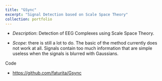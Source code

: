 ```yaml
---
title: "GSync"
excerpt: "Signal Detection based on Scale Space Theory"
collection: portfolio
---
```


* *Description*: Detection of EEG Complexes using Scale Space Theory.

* *Scope*: there is still a lot to do.  The basic of the method currently does not work at all.  Signals contain too much information that are simple useless when the signals is blurred with Gaussians.

Code 
* <https://github.com/faturita/Gsync>






